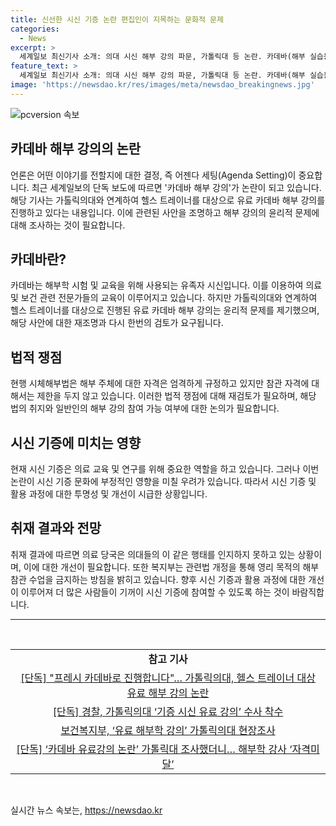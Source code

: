 ```yaml
---
title: 신선한 시신 기증 논란 편집인이 지목하는 문화적 문제
categories:
  - News
excerpt: >
  세계일보 최신기사 소개: 의대 시신 해부 강의 파문, 가톨릭대 등 논란. 카데바(해부 실습용)가 유료 강의 등 상업적으로 사용될 수 있다는 내용. 필라테스 경험 공유, 관련 규정 위반 여부, 시신 기증에 악영향 우려. 의대의 시신 부족 상황 등에 대한 취재 진행 경과와 전문가 인터뷰 내용 포함. [자세히 읽기]
feature_text: >
  세계일보 최신기사 소개: 의대 시신 해부 강의 파문, 가톨릭대 등 논란. 카데바(해부 실습용)가 유료 강의 등 상업적으로 사용될 수 있다는 내용. 필라테스 경험 공유, 관련 규정 위반 여부, 시신 기증에 악영향 우려. 의대의 시신 부족 상황 등에 대한 취재 진행 경과와 전문가 인터뷰 내용 포함. [자세히 읽기]
image: 'https://newsdao.kr/res/images/meta/newsdao_breakingnews.jpg'
---
```


<p><img src="https://newsdao.kr/res/images/meta/newsdao_breakingnews.jpg" alt="pcversion 속보" /></p>

<h2 data-ke-size="size26">카데바 해부 강의의 논란</h2>

<p data-ke-size="size16">언론은 어떤 이야기를 전할지에 대한 결정, 즉 어젠다 세팅(Agenda Setting)이 중요합니다. 최근 세계일보의 단독 보도에 따르면 '카데바 해부 강의'가 논란이 되고 있습니다. 해당 기사는 가톨릭의대와 연계하여 헬스 트레이너를 대상으로 유료 카데바 해부 강의를 진행하고 있다는 내용입니다. 이에 관련된 사안을 조명하고 해부 강의의 윤리적 문제에 대해 조사하는 것이 필요합니다.</p>

<h2 data-ke-size="size26">카데바란?</h2>

<p data-ke-size="size16">카데바는 해부학 시험 및 교육을 위해 사용되는 유족자 시신입니다. 이를 이용하여 의료 및 보건 관련 전문가들의 교육이 이루어지고 있습니다. 하지만 가톨릭의대와 연계하여 헬스 트레이너를 대상으로 진행된 유료 카데바 해부 강의는 윤리적 문제를 제기했으며, 해당 사안에 대한 재조명과 다시 한번의 검토가 요구됩니다.</p>

<h2 data-ke-size="size26">법적 쟁점</h2>

<p data-ke-size="size16">현행 시체해부법은 해부 주체에 대한 자격은 엄격하게 규정하고 있지만 참관 자격에 대해서는 제한을 두지 않고 있습니다. 이러한 법적 쟁점에 대해 재검토가 필요하며, 해당 법의 취지와 일반인의 해부 강의 참여 가능 여부에 대한 논의가 필요합니다.</p>

<h2 data-ke-size="size26">시신 기증에 미치는 영향</h2>

<p data-ke-size="size16">현재 시신 기증은 의료 교육 및 연구를 위해 중요한 역할을 하고 있습니다. 그러나 이번 논란이 시신 기증 문화에 부정적인 영향을 미칠 우려가 있습니다. 따라서 시신 기증 및 활용 과정에 대한 투명성 및 개선이 시급한 상황입니다.</p>

<h2 data-ke-size="size26">취재 결과와 전망</h2>

<p data-ke-size="size16">취재 결과에 따르면 의료 당국은 의대들의 이 같은 행태를 인지하지 못하고 있는 상황이며, 이에 대한 개선이 필요합니다. 또한 복지부는 관련법 개정을 통해 영리 목적의 해부 참관 수업을 금지하는 방침을 밝히고 있습니다. 향후 시신 기증과 활용 과정에 대한 개선이 이루어져 더 많은 사람들이 기꺼이 시신 기증에 참여할 수 있도록 하는 것이 바람직합니다.</p>

<hr>

<p data-ke-size="size16">&nbsp;</p>

<table>
    <tbody>
        <tr>
            <td style="text-align: center; height: 17px;"><b>참고 기사</b></td>
        </tr>
        <tr>
            <td style="text-align: center; height: 17px;"><a href="https://www.segye.com/newsView/20240610512602">[단독] "프레시 카데바로 진행합니다"… 가톨릭의대, 헬스 트레이너 대상 유료 해부 강의 논란</a></td>
        </tr>
        <tr>
            <td style="text-align: center; height: 17px;"><a href="https://www.segye.com/newsView/20240611515339">[단독] 경찰, 가톨릭의대 ‘기증 시신 유료 강의’ 수사 착수</a></td>
        </tr>
        <tr>
            <td style="text-align: center; height: 17px;"><a href="https://www.segye.com/newsView/20240612516966">보건복지부, ‘유료 해부학 강의’ 가톨릭의대 현장조사</a></td>
        </tr>
        <tr>
            <td style="text-align: center; height: 17px;"><a href="https://www.segye.com/newsView/20240617514794">[단독] ‘카데바 유료강의 논란’ 가톨릭대 조사했더니… 해부학 강사 ‘자격미달’</a></td>
        </tr>
    </tbody>
</table>

<p data-ke-size="size16">&nbsp;</p>
실시간 뉴스 속보는, <a href="https://newsdao.kr" rel="dofollow">https://newsdao.kr</a>


